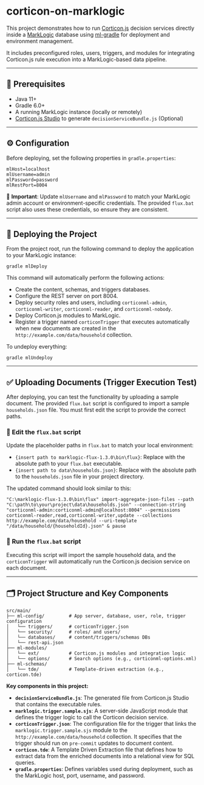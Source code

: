 
corticon-on-marklogic
=====================

This project demonstrates how to run [Corticon.js](https://docs.progress.com/category/corticon-javascript) decision services directly inside a [MarkLogic](https://www.marklogic.com/) database using [ml-gradle](https://github.com/marklogic-community/ml-gradle) for deployment and environment management.

It includes preconfigured roles, users, triggers, and modules for integrating Corticon.js rule execution into a MarkLogic-based data pipeline.

* * *

🧰 Prerequisites
----------------

*   Java 11+
*   Gradle 6.0+
*   A running MarkLogic instance (locally or remotely)
*   [Corticon.js Studio](https://www.progress.com/campaigns/corticon/corticon-request-trial) to generate `decisionServiceBundle.js` (Optional)

* * *

⚙️ Configuration
----------------

Before deploying, set the following properties in `gradle.properties`:

    mlHost=localhost
    mlUsername=admin
    mlPassword=password
    mlRestPort=8004
    

🔐 **Important**: Update `mlUsername` and `mlPassword` to match your MarkLogic admin account or environment-specific credentials. The provided `flux.bat` script also uses these credentials, so ensure they are consistent.

* * *

🚀 Deploying the Project
------------------------

From the project root, run the following command to deploy the application to your MarkLogic instance:

    gradle mlDeploy
    

This command will automatically perform the following actions:

*   Create the content, schemas, and triggers databases.
*   Configure the REST server on port 8004.
*   Deploy security roles and users, including `corticonml-admin`, `corticonml-writer`, `corticonml-reader`, and `corticonml-nobody`.
*   Deploy Corticon.js modules to MarkLogic.
*   Register a trigger named `corticonTrigger` that executes automatically when new documents are created in the `http://example.com/data/household` collection.

To undeploy everything:

    gradle mlUndeploy
    

* * *

✅ Uploading Documents (Trigger Execution Test)
----------------------------------------------

After deploying, you can test the functionality by uploading a sample document. The provided `flux.bat` script is configured to import a sample `households.json` file. You must first edit the script to provide the correct paths.

### 📝 Edit the `flux.bat` script

Update the placeholder paths in `flux.bat` to match your local environment:

*   `{insert path to marklogic-flux-1.3.0\bin\flux}`: Replace with the absolute path to your `flux.bat` executable.
*   `{insert path to data\households.json}`: Replace with the absolute path to the `households.json` file in your project directory.

The updated command should look similar to this:

    "C:\marklogic-flux-1.3.0\bin\flux" import-aggregate-json-files --path "C:\path\to\your\project\data\households.json" --connection-string "corticonml-admin:corticonml-admin@localhost:8004" --permissions corticonml-reader,read,corticonml-writer,update --collections http://example.com/data/household --uri-template "/data/household/{householdId}.json" & pause
    

### 🚀 Run the `flux.bat` script

Executing this script will import the sample household data, and the `corticonTrigger` will automatically run the Corticon.js decision service on each document.

* * *

🗂️ Project Structure and Key Components
----------------------------------------

    src/main/
    ├── ml-config/         # App server, database, user, role, trigger configuration
    │   └── triggers/      # corticonTrigger.json
    │   └── security/      # roles/ and users/
    │   └── databases/     # content/triggers/schemas DBs
    │   └── rest-api.json
    ├── ml-modules/
    │   └── ext/           # Corticon.js modules and integration logic
    │   └── options/       # Search options (e.g., corticonml-options.xml)
    ├── ml-schemas/
    │   └── tde/           # Template-driven extraction (e.g., corticon.tde)
    

**Key components in this project:**

*   **`decisionServiceBundle.js`**: The generated file from Corticon.js Studio that contains the executable rules.
*   **`marklogic.trigger.sample.sjs`**: A server-side JavaScript module that defines the trigger logic to call the Corticon decision service.
*   **`corticonTrigger.json`**: The configuration file for the trigger that links the `marklogic.trigger.sample.sjs` module to the `http://example.com/data/household` collection. It specifies that the trigger should run on `pre-commit` updates to document content.
*   **`corticon.tde`**: A Template Driven Extraction file that defines how to extract data from the enriched documents into a relational view for SQL queries.
*   **`gradle.properties`**: Defines variables used during deployment, such as the MarkLogic host, port, username, and password.